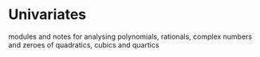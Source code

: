 # Univariates
modules and notes for analysing polynomials, rationals, complex numbers and zeroes of quadratics, cubics and quartics
